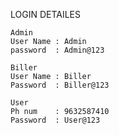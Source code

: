 LOGIN DETAILES

    Admin 
    User Name : Admin
    password  : Admin@123

    Biller
    User Name : Biller
    Password  : Biller@123

    User
    Ph num    : 9632587410
    Password  : User@123